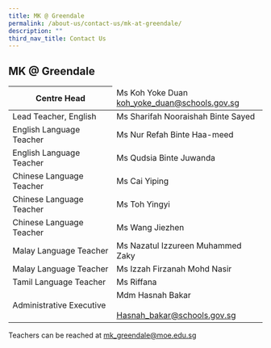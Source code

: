 ```yaml
---
title: MK @ Greendale
permalink: /about-us/contact-us/mk-at-greendale/
description: ""
third_nav_title: Contact Us
---
```

## **MK @ Greendale**

<table>
<thead>
  <tr>
    <th>Centre Head</th>
    <td>Ms Koh Yoke Duan<br><a href="mailto:koh_yoke_duan@schools.gov.sg">koh_yoke_duan@schools.gov.sg</a><br></td>
  </tr>
</thead>
<tbody>
  <tr>
    <td>Lead Teacher, English</td>
    <td>Ms Sharifah Nooraishah Binte Sayed</td>
  </tr>
  <tr>
    <td>English Language Teacher</td>
    <td>Ms Nur Refah Binte Haa-meed</td>
  </tr>
  <tr>
  </tr>
  <tr>
    <td>English Language Teacher </td>
    <td>Ms Qudsia Binte Juwanda </td>
  </tr>
  <tr>
    <td>Chinese Language Teacher</td>
    <td>Ms Cai Yiping </td>
  </tr>
  <tr>
    <td>Chinese Language Teacher</td>
    <td>Ms Toh Yingyi </td>
  </tr>
  <tr>
    <td>Chinese Language Teacher</td>
    <td>Ms Wang Jiezhen </td>
  </tr>
  <tr>
    <td>Malay Language Teacher</td>
    <td>Ms Nazatul Izzureen Muhammed Zaky</td>
  </tr>
  <tr>
    <td>Malay Language Teacher</td>
    <td>Ms Izzah Firzanah Mohd Nasir </td>
  </tr>
  <tr>
    <td>Tamil Language Teacher</td>
    <td>Ms Riffana </td>
  </tr>
  <tr>
    <td>Administrative Executive </td>
    <td>Mdm Hasnah Bakar<br><br><a href="mailto:Hasnah_bakar@schools.gov.sg">Hasnah_bakar@schools.gov.sg</a> </td>
  </tr>
</tbody>
</table>

Teachers can be reached at [mk\_greendale@moe.edu.sg](mailto:mk_greendale@moe.edu.sg)